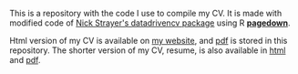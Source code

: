 This is a repository with the code I use to compile my CV. It is made with modified code of [Nick Strayer's datadrivencv package](https://github.com/nstrayer/cv) using R [**pagedown**](https://github.com/rstudio/pagedown).

Html version of my CV is available on [my website](https://kasia.codes/cv/), and [pdf](https://github.com/kzkedzierska/cv/raw/master/pdfs/kzkedzierska_cv.pdf) is stored in this repository. The shorter version of my CV, resume, is also available in [html](https://kasia.codes/resume/) and [pdf](https://github.com/kzkedzierska/cv/raw/master/pdfs/kzkedzierska_resume.pdf).
